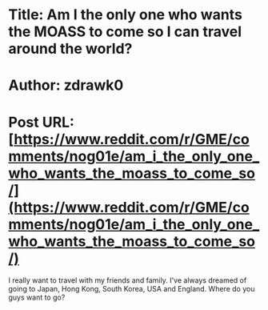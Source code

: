 # Title: Am I the only one who wants the MOASS to come so I can travel around the world?
# Author: zdrawk0
# Post URL: [https://www.reddit.com/r/GME/comments/nog01e/am_i_the_only_one_who_wants_the_moass_to_come_so/](https://www.reddit.com/r/GME/comments/nog01e/am_i_the_only_one_who_wants_the_moass_to_come_so/)


I really want to travel with my friends and family. I've always dreamed of going to Japan, Hong Kong, South Korea, USA and England. Where do you guys want to go?